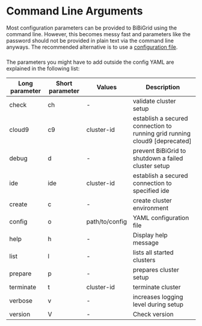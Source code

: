 # Command Line Arguments
Most configuration parameters can be provided to BiBiGrid using the command line. 
However, this becomes messy fast and parameters like the password should not be 
provided in plain text via the command line anyways. 
The recommended alternative is to use a [configuration file](CONFIGURATION_SCHEMA.md).

### 
The parameters you might have to add outside the config YAML are explained in the following list:

| Long parameter | Short parameter | Values           | Description                        |
|----------------|-----------------|------------------|------------------------------------|
| check          | ch              | -                | validate cluster setup             |
| cloud9         | c9              | cluster-id       | establish a secured connection to running grid running cloud9 [deprecated] |
| debug          | d               | -                | prevent BiBiGrid to shutdown a failed cluster setup |
| ide            | ide             | cluster-id       | establish a secured connection to specified ide |
| create         | c               | -                | create cluster environment         |
| config         | o               | path/to/config   | YAML configuration file            |
| help           | h               | -                | Display help message               |
| list           | l               | -                | lists all started clusters         |
| prepare        | p               | -                | prepares cluster setup             |
| terminate      | t               | cluster-id       | terminate cluster                  |
| verbose        | v               | -                | increases logging level during setup |
| version        | V               | -                | Check version                      |